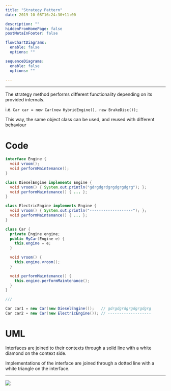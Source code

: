 ```yaml
---
title: "Strategy Pattern"
date: 2019-10-08T16:24:30+11:00

description: ""
hiddenFromHomePage: false
postMetaInFooter: false

flowchartDiagrams:
  enable: false
  options: ""

sequenceDiagrams: 
  enable: false
  options: ""

---
```


---

The strategy method performs different functionality depending on its provided internals.

i.e. `Car car = new Car(new HybridEngine(), new BrakeDisc());`  

This way, the same object class can be used, and reused with different behaviour

# Code

```java
interface Engine {
  void vroom();
  void performMaintenance();
}

class DieselEngine implements Engine {
  void vroom() { System.out.println("gdrgdgrdgrgdgrgdgrg"); };
  void performMaintenance() { ... };
}

class ElectricEngine implements Engine {
  void vroom() { System.out.println("-------------------"); };
  void performMaintenance() { ... };
}

class Car {
  private Engine engine;
  public MyCar(Engine e) {
    this.engine = e;
  }

  void vroom() {
    this.engine.vroom();
  }

  void performMaintenance() {
    this.engine.performMaintenance();
  }
}

///

Car car1 = new Car(new DieselEngine());   // gdrgdgrdgrgdgrgdgrg
Car car2 = new Car(new ElectricEngine()); // -------------------
```

# UML 

Interfaces are joined to their contexts through a solid line with a white diamond on the context side.

Implementations of the interface are joined through a dotted line with a white triangle on the interface.

---

![](https://refactoring.guru/images/patterns/diagrams/strategy/structure-2x.png)